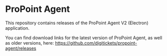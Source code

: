 # ProPoint Agent

This repository contains releases of the ProPoint Agent V2 (Electron) application.

You can find download links for the latest version of ProPoint Agent, as well as older versions, here: https://github.com/digitickets/propoint-agent/releases 
